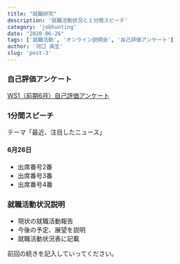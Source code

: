 ```yaml
---
title: "就職研究"
description: '就職活動状況と１分間スピーチ'
category: 'jobhunting'
date: "2020-06-26"
tags: ['就職活動', 'オンライン説明会', '自己評価アンケート']
author: '河口 英生'
slug: 'post-3'
---
```


<div class="post-section">
<h3 class="title is-5" >自己評価アンケート</h3>

[WS1（前期6月）自己評価アンケート](https://forms.gle/3FPPeTTmRUSQXfaf9)
</div>


<div class="post-section">
<h3 class="title is-5" >1分間スピーチ</h3>

テーマ「最近、注目したニュース」

<h4 class="title is-6" >6月26日</h4>

- 出席番号2番
- 出席番号3番
- 出席番号4番

</div>

<div class="post-section">
<h3 class="title is-5" >就職活動状況説明</h3>

+ 現状の就職活動報告
+ 今後の予定、展望を説明
+ 就職活動状況表に記載

前回の続きを記入していってください。

</div>
